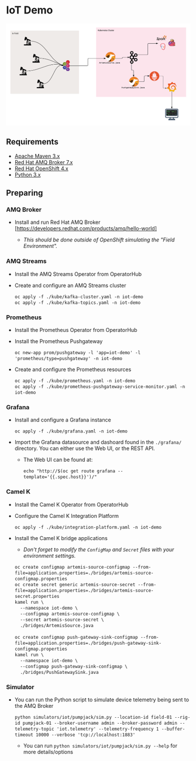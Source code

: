 # IoT Demo

![Demo Architecture](./images/demo_architecture.png)

## Requirements

- [Apache Maven 3.x](http://maven.apache.org)
- [Red Hat AMQ Broker 7.x](https://developers.redhat.com/products/amq/overview)
- [Red Hat OpenShift 4.x](https://developers.redhat.com/products/openshift/getting-started)
- [Python 3.x](https://www.python.org/downloads/)

## Preparing

### AMQ Broker

- Install and run Red Hat AMQ Broker [https://developers.redhat.com/products/amq/hello-world]

  - _This should be done outside of OpenShift simulating the "Field Environment"._

### AMQ Streams

- Install the AMQ Streams Operator from OperatorHub

- Create and configure an AMQ Streams cluster

  ```
  oc apply -f ./kube/kafka-cluster.yaml -n iot-demo
  oc apply -f ./kube/kafka-topics.yaml -n iot-demo
  ```

### Prometheus

- Install the Prometheus Operator from OperatorHub

- Install the Prometheus Pushgateway

  ```
  oc new-app prom/pushgateway -l 'app=iot-demo' -l 'prometheus/type=pushgateway' -n iot-demo
  ```

- Create and configure the Prometheus resources

  ```
  oc apply -f ./kube/prometheus.yaml -n iot-demo
  oc apply -f ./kube/prometheus-pushgateway-service-monitor.yaml -n iot-demo
  ```

### Grafana

- Install and configure a Grafana instance

  ```
  oc apply -f ./kube/grafana.yaml -n iot-demo
  ```

- Import the Grafana datasource and dashoard found in the `./grafana/` directory. You can either use the Web UI, or the REST API. 
  
  - The Web UI can be found at:

    ```
    echo "http://$(oc get route grafana --template='{{.spec.host}}')/"
    ```

### Camel K

- Install the Camel K Operator from OperatorHub

- Configure the Camel K Integration Platform

  ```
  oc apply -f ./kube/integration-platform.yaml -n iot-demo
  ```

- Install the Camel K bridge applications

  - _Don't forget to modify the `ConfigMap` and `Secret` files with your environment settings._

  ```
  oc create configmap artemis-source-configmap --from-file=application.properties=./bridges/artemis-source-configmap.properties
  oc create secret generic artemis-source-secret --from-file=application.properties=./bridges/artemis-source-secret.properties
  kamel run \
    --namespace iot-demo \
    --configmap artemis-source-configmap \
    --secret artemis-source-secret \
    ./bridges/ArtemisSource.java

  oc create configmap push-gateway-sink-configmap --from-file=application.properties=./bridges/push-gateway-sink-configmap.properties
  kamel run \
    --namespace iot-demo \
    --configmap push-gateway-sink-configmap \
    ./bridges/PushGatewaySink.java
  ```

### Simulator

- You can run the Python script to simulate device telemetry being sent to the AMQ Broker

  ```
  python simulators/iot/pumpjack/sim.py --location-id field-01 --rig-id pumpjack-01 --broker-username admin --broker-password admin --telemetry-topic 'iot.telemetry' --telemetry-frequency 1 --buffer-timeout 10000 --verbose 'tcp://localhost:1883'
  ```

  - You can run `python simulators/iot/pumpjack/sim.py --help` for more details/options